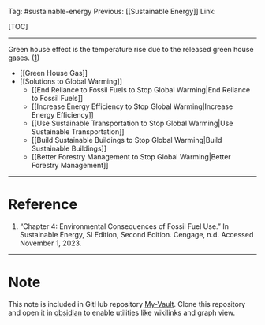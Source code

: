 Tag: #sustainable-energy 
Previous: [[Sustainable Energy]]
Link: 

[TOC]

---

Green house effect is the temperature rise due to the released green house gases. (<u>1</u>)

- [[Green House Gas]]
- [[Solutions to Global Warming]]
	- [[End Reliance to Fossil Fuels to Stop Global Warming|End Reliance to Fossil Fuels]]
	- [[Increase Energy Efficiency to Stop Global Warming|Increase Energy Efficiency]]
	- [[Use Sustainable Transportation to Stop Global Warming|Use Sustainable Transportation]]
	- [[Build Sustainable Buildings to Stop Global Warming|Build Sustainable Buildings]]
	- [[Better Forestry Management to Stop Global Warming|Better Forestry Management]]

---

# Reference

1. “Chapter 4: Environmental Consequences of Fossil Fuel Use.” In Sustainable Energy, SI Edition, Second Edition. Cengage, n.d. Accessed November 1, 2023.

---

# Note

This note is included in GitHub repository [My-Vault](https://github.com/LittleD3092/My-Vault.git). Clone this repository and open it in [obsidian](https://obsidian.md/) to enable utilities like wikilinks and graph view.